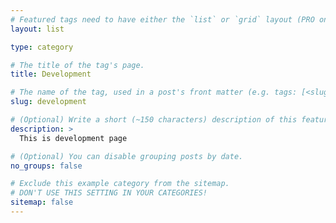 ```yaml
---
# Featured tags need to have either the `list` or `grid` layout (PRO only).
layout: list

type: category

# The title of the tag's page.
title: Development

# The name of the tag, used in a post's front matter (e.g. tags: [<slug>]).
slug: development

# (Optional) Write a short (~150 characters) description of this featured tag.
description: >
  This is development page

# (Optional) You can disable grouping posts by date.
no_groups: false

# Exclude this example category from the sitemap.
# DON'T USE THIS SETTING IN YOUR CATEGORIES!
sitemap: false
---
```


